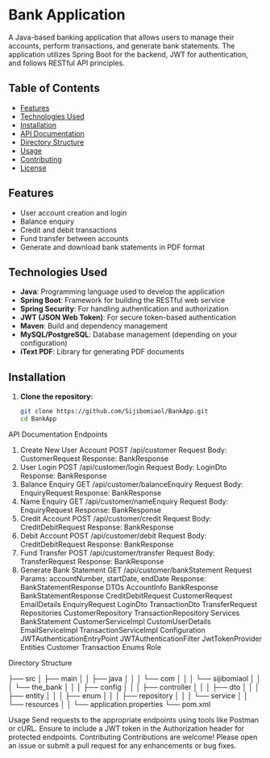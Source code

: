 # Bank Application

A Java-based banking application that allows users to manage their accounts, perform transactions, and generate bank statements. The application utilizes Spring Boot for the backend, JWT for authentication, and follows RESTful API principles.

## Table of Contents

- [Features](#features)
- [Technologies Used](#technologies-used)
- [Installation](#installation)
- [API Documentation](#api-documentation)
- [Directory Structure](#directory-structure)
- [Usage](#usage)
- [Contributing](#contributing)
- [License](#license)

## Features

- User account creation and login
- Balance enquiry
- Credit and debit transactions
- Fund transfer between accounts
- Generate and download bank statements in PDF format

## Technologies Used

- **Java**: Programming language used to develop the application
- **Spring Boot**: Framework for building the RESTful web service
- **Spring Security**: For handling authentication and authorization
- **JWT (JSON Web Token)**: For secure token-based authentication
- **Maven**: Build and dependency management
- **MySQL/PostgreSQL**: Database management (depending on your configuration)
- **iText PDF**: Library for generating PDF documents

## Installation

1. **Clone the repository:**
   ```bash
   git clone https://github.com/Sijibomiaol/BankApp.git
   cd BankApp


API Documentation
Endpoints
1. Create New User Account
POST /api/customer
Request Body: CustomerRequest
Response: BankResponse
2. User Login
POST /api/customer/login
Request Body: LoginDto
Response: BankResponse
3. Balance Enquiry
GET /api/customer/balanceEnquiry
Request Body: EnquiryRequest
Response: BankResponse
4. Name Enquiry
GET /api/customer/nameEnquiry
Request Body: EnquiryRequest
Response: BankResponse
5. Credit Account
POST /api/customer/credit
Request Body: CreditDebitRequest
Response: BankResponse
6. Debit Account
POST /api/customer/debit
Request Body: CreditDebitRequest
Response: BankResponse
7. Fund Transfer
POST /api/customer/transfer
Request Body: TransferRequest
Response: BankResponse
8. Generate Bank Statement
GET /api/customer/bankStatement
Request Params: accountNumber, startDate, endDate
Response: BankStatementResponse
DTOs
AccountInfo
BankResponse
BankStatementResponse
CreditDebitRequest
CustomerRequest
EmailDetails
EnquiryRequest
LoginDto
TransactionDto
TransferRequest
Repositories
CustomerRepository
TransactionRepository
Services
BankStatement
CustomerServiceImpl
CustomUserDetails
EmailServiceImpl
TransactionServiceImpl
Configuration
JWTAuthenticationEntryPoint
JWTAuthenticationFilter
JwtTokenProvider
Entities
Customer
Transaction
Enums
Role

Directory Structure

├── src
│   ├── main
│   │   ├── java
│   │   │   └── com
│   │   │       └── sijibomiaol
│   │   │           └── the_bank
│   │   │               ├── config
│   │   │               ├── controller
│   │   │               ├── dto
│   │   │               ├── entity
│   │   │               ├── enum
│   │   │               ├── repository
│   │   │               └── service
│   │   └── resources
│   │       └── application.properties
└── pom.xml

Usage
Send requests to the appropriate endpoints using tools like Postman or cURL.
Ensure to include a JWT token in the Authorization header for protected endpoints.
Contributing
Contributions are welcome! Please open an issue or submit a pull request for any enhancements or bug fixes.
